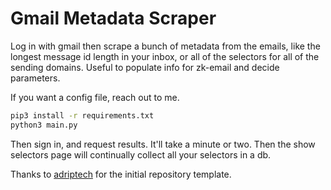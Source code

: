 # Gmail Metadata Scraper

Log in with gmail then scrape a bunch of metadata from the emails, like the longest message id length in your inbox, or all of the selectors for all of the sending domains. Useful to populate info for zk-email and decide parameters.

If you want a config file, reach out to me.

```bash
pip3 install -r requirements.txt
python3 main.py
```

Then sign in, and request results. It'll take a minute or two. Then the show selectors page will continually collect all your selectors in a db.

Thanks to [adriptech](https://replit.com/@AdripTech/gmail-Addon) for the initial repository template.
